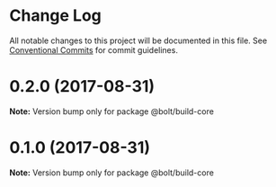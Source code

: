 # Change Log

All notable changes to this project will be documented in this file.
See [Conventional Commits](https://conventionalcommits.org) for commit guidelines.

<a name="0.2.0"></a>
# 0.2.0 (2017-08-31)




**Note:** Version bump only for package @bolt/build-core

<a name="0.1.0"></a>
# 0.1.0 (2017-08-31)




**Note:** Version bump only for package @bolt/build-core
